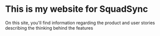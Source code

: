 # This is my website for SquadSync

On this site, you'll find information regarding the product and user stories describing the thinking behind the features